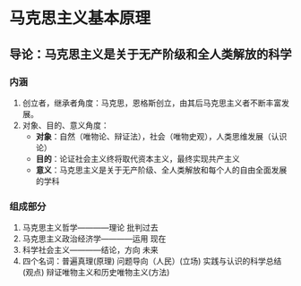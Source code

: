 # 马克思主义基本原理

## 导论：马克思主义是关于无产阶级和全人类解放的科学

### 内涵
1. 创立者，继承者角度：马克思，恩格斯创立，由其后马克思主义者不断丰富发展。
2. 对象、目的、意义角度：
    - **对象**：自然（唯物论、辩证法），社会（唯物史观），人类思维发展（认识论）
    - **目的**：论证社会主义终将取代资本主义，最终实现共产主义
    - **意义**：马克思主义是关于无产阶级、全人类解放和每个人的自由全面发展的学科
### 组成部分
1. 马克思主义哲学————理论 批判过去
2. 马克思主义政治经济学————运用 现在
3. 科学社会主义————结论，方向 未来
4. 四个名词：普遍真理(原理)  问题导向（人民）(立场)  实践与认识的科学总结(观点)  辩证唯物主义和历史唯物主义(方法)